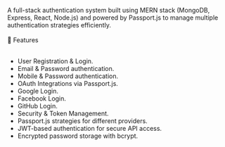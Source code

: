 A full-stack authentication system built using MERN stack (MongoDB, Express, React, Node.js) and powered by Passport.js to manage multiple authentication strategies efficiently.</br>
</br>
🚀 Features </br>
</br>
- User Registration & Login. </br>
- Email & Password authentication. </br>
- Mobile & Password authentication. </br>
- OAuth Integrations via Passport.js. </br>
- Google Login. </br>
- Facebook Login. </br>
- GitHub Login. </br>
- Security & Token Management. </br>
- Passport.js strategies for different providers. </br>
- JWT-based authentication for secure API access. </br>
- Encrypted password storage with bcrypt. </br>

